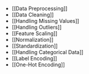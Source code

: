 - [[Data Preprocessing]]
- [[Data Cleaning]]
- [[Handling Missing Values]]
- [[Handling Outliers]]
- [[Feature Scaling]]
- [[Normalization]]
- [[Standardization]]
- [[Handling Categorical Data]]
- [[Label Encoding]]
- [[One-Hot Encoding]]
